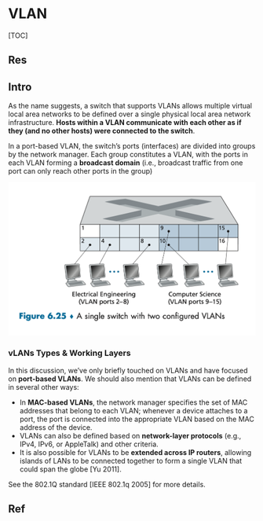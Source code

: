 # VLAN

[TOC]



## Res


## Intro
As the name suggests, a switch that supports VLANs allows multiple virtual local area networks to be defined over a single physical local area network infrastructure. **Hosts within a VLAN communicate with each other as if they (and no other hosts) were connected to the switch**.

In a port-based VLAN, the switch’s ports (interfaces) are divided into groups by the network manager. Each group constitutes a VLAN, with the ports in each VLAN forming a **broadcast domain** (i.e., broadcast traffic from one port can only reach other ports in the group)

![](../../../../../Assets/Pics/Screenshot%202023-06-12%20at%204.24.55%20PM.png)

### vLANs Types & Working Layers
In this discussion, we’ve only briefly touched on VLANs and have focused on **port-based VLANs**. We should also mention that VLANs can be defined in several other ways: 

- In **MAC-based VLANs**, the network manager specifies the set of MAC addresses that belong to each VLAN; whenever a device attaches to a port, the port is connected into the appropriate VLAN based on the MAC address of the device. 
- VLANs can also be defined based on **network-layer protocols** (e.g., IPv4, IPv6, or AppleTalk) and other criteria. 
- It is also possible for VLANs to be **extended across IP routers**, allowing islands of LANs to be connected together to form a single VLAN that could span the globe [Yu 2011]. 

See the 802.1Q standard [IEEE 802.1q 2005] for more details.






## Ref

